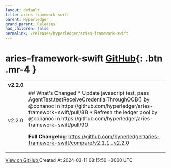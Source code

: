 ```yaml
---
layout: default
title: aries-framework-swift
parent: Hyperledger
grand_parent: Releases
has_children: false
permalink: /releases/hyperledger/aries-framework-swift
---
```


# aries-framework-swift <span class="fs-3 right-align">[GitHub](https://github.com/hyperledger/aries-framework-swift){: .btn .mr-4 }</span>


<div>
    <table>
        <tr>
            <td colspan="2">
                <b>
                    v2.2.0
                </b>
            </td>
        </tr>
        <tr>
            <td>
                <span class="chip">
                    v2.2.0
                </span>
            </td>
            <td>
                ## What's Changed
* Update javascript test, pass AgentTest.testReceiveCredentialThroughOOB() by @conanoc in https://github.com/hyperledger/aries-framework-swift/pull/88
* Refresh the ledger pool by @conanoc in https://github.com/hyperledger/aries-framework-swift/pull/90

**Full Changelog**: https://github.com/hyperledger/aries-framework-swift/compare/v2.1.1...v2.2.0
            </td>
        </tr>
    </table>
    <a href="https://github.com/hyperledger/aries-framework-swift/releases/tag/v2.2.0" class=".btn">
        View on GitHub
    </a>
    <span class="right-align">
        Created At 2024-03-11 08:15:50 +0000 UTC
    </span>
</div>

